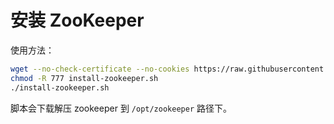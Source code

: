 # 安装 ZooKeeper

使用方法：

```sh
wget --no-check-certificate --no-cookies https://raw.githubusercontent.com/dunwu/linux/master/codes/deploy/tool/zookeeper/install-zookeeper.sh
chmod -R 777 install-zookeeper.sh
./install-zookeeper.sh
```

脚本会下载解压 zookeeper 到 `/opt/zookeeper` 路径下。
